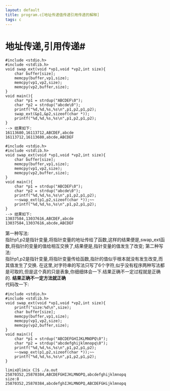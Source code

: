 ```yaml
---
layout: default
title: program.c[地址传递值传递引用传递的解释]
tags: c
---
```

# 地址传递,引用传递#

	#include <stdio.h>
    #include <stdlib.h>
	void swap_ext(void *vp1,void *vp2,int size){
		char buffer[size];
		memcpy(buffer,vp1,size);
		memcpy(vp1,vp2,size);
		memcpy(vp2,buffer,size);
	}
	void main(){
		char *p1 = strdup("ABCDEF\0");
		char *p2 = strdup("abcde\0");
		printf("%d,%d,%s,%s\n",p1,p2,p1,p2);
		swap_ext(&p1,&p2,sizeof(char *));
		printf("%d,%d,%s,%s\n",p1,p2,p1,p2);
	}
	--> 结果如下:
	16113680,16113712,ABCDEF,abcde
	16113712,16113680,abcde,ABCDEF

	#include <stdio.h>
	#include <stdlib.h>
	void swap_ext(void *vp1,void *vp2,int size){
		char buffer[size];
		memcpy(buffer,vp1,size);
		memcpy(vp1,vp2,size);
		memcpy(vp2,buffer,size);
	}
	void main(){
		char *p1 = strdup("ABCDEF\0");
		char *p2 = strdup("abcde\0");
		printf("%d,%d,%s,%s\n",p1,p2,p1,p2);
		~~swap_ext(p1,p2,sizeof(char *));~~
		printf("%d,%d,%s,%s\n",p1,p2,p1,p2);
	}
	--> 结果如下:
	13037584,13037616,ABCDEF,abcde
	13037584,13037616,abcde,ABCDEF

第一种写法:  
指针p1,p2是指针变量,将指针变量的地址传给了函数,这样的结果便是,swap_ext函数,将指针的变量的值给相互交换了,结果便是,指针变量的值发生了改变;
第二种写法:  
指针p1,p2是指针变量,将指针变量传给函数,指针的值似乎根本就没有发生改变,而其值发生了交换.
在这里,对字符串的写法只写了6个字符,似乎没有程序两种写法都是可取的,但是这个真的只是表象,你细细体会一下.结果正确不一定过程就是正确的.
**结果正确不一定方法就正确**  
代码改一下:  

	#include <stdio.h>
	#include <stdlib.h>
	void swap_ext(void *vp1,void *vp2,int size){
		printf("size:%d\n",size);
		char buffer[size];
		memcpy(buffer,vp1,size);
		memcpy(vp1,vp2,size);
		memcpy(vp2,buffer,size);
	}
	void main(){
		char *p1 = strdup("ABCDEFGHIJKLMNOPQ\0");
		char *p2 = strdup("abcdefghijklmnopq\0");
		printf("%d,%d,%s,%s\n",p1,p2,p1,p2);
		~~swap_ext(p1,p2,sizeof(char *));~~
		printf("%d,%d,%s,%s\n",p1,p2,p1,p2);
	}

	limix@limix C]$ ./a.out 
	25870352,25870384,ABCDEFGHIJKLMNOPQ,abcdefghijklmnopq
	size:8
	25870352,25870384,abcdefghIJKLMNOPQ,ABCDEFGHijklmnopq


